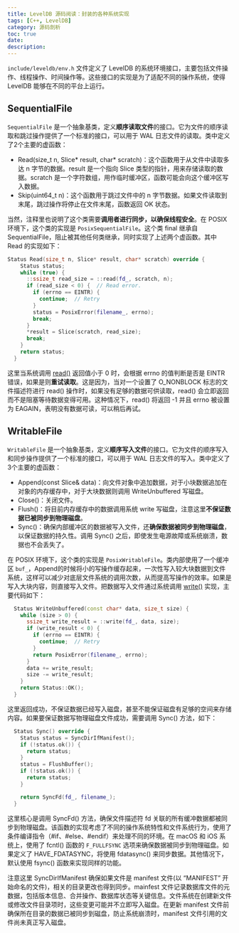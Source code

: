 ```yaml
---
title: LevelDB 源码阅读：封装的各种系统实现
tags: [C++, LevelDB]
category: 源码剖析
toc: true
date: 
description:
---
```


`include/leveldb/env.h` 文件定义了 LevelDB 的系统环境接口，主要包括文件操作、线程操作、时间操作等。这些接口的实现是为了适配不同的操作系统，使得 LevelDB 能够在不同的平台上运行。

## SequentialFile 

`SequentialFile` 是一个抽象基类，定义**顺序读取文件**的接口。它为文件的顺序读取和跳过操作提供了一个标准的接口，可以用于 WAL 日志文件的读取。类中定义了2个主要的虚函数：

- Read(size_t n, Slice* result, char* scratch)：这个函数用于从文件中读取多达 n 字节的数据。result 是一个指向 Slice 类型的指针，用来存储读取的数据。scratch 是一个字符数组，用作临时缓冲区，函数可能会向这个缓冲区写入数据。
- Skip(uint64_t n)：这个函数用于跳过文件中的 n 字节数据。如果文件读取到末尾，跳过操作将停止在文件末尾，函数返回 OK 状态。

当然，注释里也说明了这个类需要**调用者进行同步，以确保线程安全**。在 POSIX 环境下，这个类的实现是 `PosixSequentialFile`。这个类 final 继承自 SequentialFile，阻止被其他任何类继承，同时实现了上述两个虚函数。其中 Read 的实现如下：

```cpp
Status Read(size_t n, Slice* result, char* scratch) override {
    Status status;
    while (true) {
      ::ssize_t read_size = ::read(fd_, scratch, n);
      if (read_size < 0) {  // Read error.
        if (errno == EINTR) {
          continue;  // Retry
        }
        status = PosixError(filename_, errno);
        break;
      }
      *result = Slice(scratch, read_size);
      break;
    }
    return status;
  }
```

这里当系统调用 [read()](https://man7.org/linux/man-pages/man2/read.2.html) 返回值小于 0 时，会根据 errno 的值判断是否是 EINTR 错误，如果是则**重试读取**。这是因为，当对一个设置了 O_NONBLOCK 标志的文件描述符进行 read() 操作时，如果没有足够的数据可供读取，read() 会立即返回而不是阻塞等待数据变得可用。这种情况下，read() 将返回 -1 并且 errno 被设置为 EAGAIN，表明没有数据可读，可以稍后再试。

## WritableFile

`WritableFile` 是一个抽象基类，定义**顺序写入文件**的接口。它为文件的顺序写入和同步操作提供了一个标准的接口，可以用于 WAL 日志文件的写入。类中定义了3个主要的虚函数：

- Append(const Slice& data)：向文件对象中追加数据，对于小块数据追加在对象的内存缓存中，对于大块数据则调用 WriteUnbuffered 写磁盘。
- Close()：关闭文件。
- Flush()：将目前内存缓存中的数据调用系统 write 写磁盘，注意这里**不保证数据已被同步到物理磁盘**。
- Sync()：确保内部缓冲区的数据被写入文件，还**确保数据被同步到物理磁盘**，以保证数据的持久性。调用 Sync() 之后，即使发生电源故障或系统崩溃，数据也不会丢失了。

在 POSIX 环境下，这个类的实现是 `PosixWritableFile`。类内部使用了一个缓冲区 `buf_`，Append的时候将小的写操作缓存起来，一次性写入较大块数据到文件系统，这样可以减少对底层文件系统的调用次数，从而提高写操作的效率。如果是写入大块内容，则直接写入文件。把数据写入文件通过系统调用 [write()](https://man7.org/linux/man-pages/man2/write.2.html) 实现，主要代码如下：

```cpp
  Status WriteUnbuffered(const char* data, size_t size) {
    while (size > 0) {
      ssize_t write_result = ::write(fd_, data, size);
      if (write_result < 0) {
        if (errno == EINTR) {
          continue;  // Retry
        }
        return PosixError(filename_, errno);
      }
      data += write_result;
      size -= write_result;
    }
    return Status::OK();
  }
```

这里返回成功，不保证数据已经写入磁盘，甚至不能保证磁盘有足够的空间来存储内容。如果要保证数据写物理磁盘文件成功，需要调用 Sync() 方法，如下：

```cpp
  Status Sync() override {
    Status status = SyncDirIfManifest();
    if (!status.ok()) {
      return status;
    }
    status = FlushBuffer();
    if (!status.ok()) {
      return status;
    }

    return SyncFd(fd_, filename_);
  }
```

这里核心是调用 SyncFd() 方法，确保文件描述符 fd 关联的所有缓冲数据都被同步到物理磁盘。该函数的实现考虑了不同的操作系统特性和文件系统行为，使用了条件编译指令（#if、#else、#endif）来处理不同的环境。在 macOS 和 iOS 系统上，使用了 fcntl() 函数的 `F_FULLFSYNC` 选项来确保数据被同步到物理磁盘。如果定义了 HAVE_FDATASYNC，将使用 fdatasync() 来同步数据。其他情况下，默认使用 fsync() 函数来实现同样的功能。

注意这里 SyncDirIfManifest 确保如果文件是 manifest 文件(以 “MANIFEST” 开始命名的文件)，相关的目录更改也得到同步。mainfest 文件记录数据库文件的元数据，包括版本信息、合并操作、数据库状态等关键信息。文件系统在创建新文件或修改文件目录项时，这些变更可能并不立即写入磁盘。在更新 manifest 文件前确保所在目录的数据已被同步到磁盘，防止系统崩溃时，manifest 文件引用的文件尚未真正写入磁盘。

